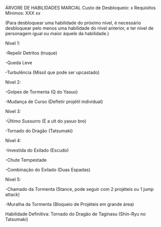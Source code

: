 ÁRVORE DE HABILIDADES MARCIAL
Custo de Desbloqueio: x
Requisitos Mínimos: XXX xx

(Para desbloquear uma habilidade do próximo nível, é necessário desbloquear pelo menos uma habilidade do nível anterior, e ter nível de personagem igual ou maior àquele da habilidade.)

Nível 1:

-Repelir Detritos (truque)

-Queda Leve 

-Turbulência (Míssil que pode ser upcastado)

Nível 2:

-Golpes de Tormenta (Q do Yasuo)

-Mudança de Curso (Defletir projétil individual)

Nível 3: 

-Último Sussurro (É a ult do yasuo bro)

-Tornado do Dragão (Tatsumaki)

Nível 4:

-Investida do Exilado (Escudo)

-Chute Tempestade

-Combinação do Exilado (Duas Espadas)

Nível 5:

-Chamado da Tormenta (Stance, pode seguir com 2 projéteis ou 1 jump attack)

-Muralha da Tormenta (Bloqueio de Projéteis em grande área)

Habilidade Definitiva: Tornado do Dragão de Taginasu (Shin-Ryu no Tatsumaki)